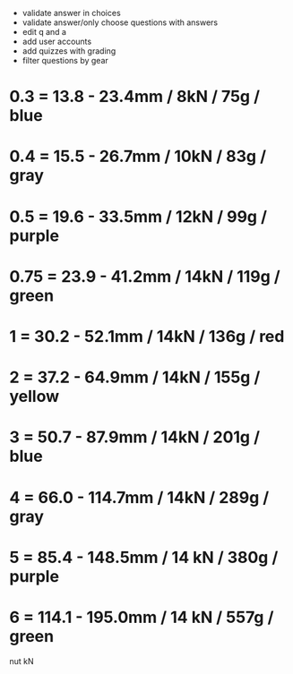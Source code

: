 * validate answer in choices
* validate answer/only choose questions with answers
* edit q and a
* add user accounts
* add quizzes with grading
* filter questions by gear

# 0.3 = 13.8 - 23.4mm / 8kN / 75g / blue
# 0.4 = 15.5 - 26.7mm / 10kN / 83g / gray
# 0.5 = 19.6 - 33.5mm / 12kN / 99g / purple
# 0.75 = 23.9 - 41.2mm / 14kN / 119g / green
# 1 = 30.2 - 52.1mm / 14kN / 136g / red
# 2 = 37.2 - 64.9mm / 14kN / 155g / yellow
# 3 = 50.7 - 87.9mm / 14kN / 201g / blue
# 4 = 66.0 - 114.7mm / 14kN / 289g / gray
# 5 = 85.4 - 148.5mm / 14 kN / 380g / purple
# 6 = 114.1 - 195.0mm / 14 kN / 557g / green

nut kN
